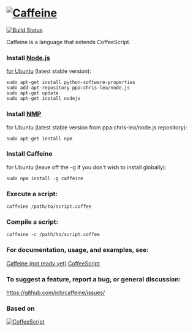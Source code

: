 # [![Caffeine](https://github.com/ich/caffeine/raw/gh-pages/documentation/images/logo.png)](https://github.com/ich/caffeine)

  [![Build Status](https://secure.travis-ci.org/ich/caffeine.png)](http://travis-ci.org/ich/caffeine)

  Caffeine is a language that extends CoffeeScript.

### Install [Node.js](http://nodejs.org/)
  [for Ubuntu](https://github.com/joyent/node/wiki/Installing-Node.js-via-package-manager) (latest stable version):
  
    sudo apt-get install python-software-properties
    sudo add-apt-repository ppa:chris-lea/node.js
    sudo apt-get update
    sudo apt-get install nodejs

### Install [NMP](http://npmjs.org/)
  for Ubuntu (latest stable version from ppa:chris-lea/node.js repository):

    sudo apt-get install npm

### Install Caffeine
  for Ubuntu (leave off the -g if you don't wish to install globally):
 
    sudo npm install -g caffeine

###  Execute a script:

    caffeine /path/to/script.coffee

### Compile a script:

    caffeine -c /path/to/script.coffee

### For documentation, usage, and examples, see:
  [Caffeine (not ready yet)](https://github.com/ich/caffeine)
  [CoffeeScript](http://coffeescript.org)

### To suggest a feature, report a bug, or general discussion:

  https://github.com/ich/caffeine/issues/

### Based on

  [![CoffeeScript](https://github.com/jashkenas/coffee-script/raw/master/documentation/images/logo.png)](http://coffeescript.org)

